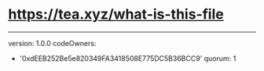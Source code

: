 # https://tea.xyz/what-is-this-file
---
version: 1.0.0
codeOwners:
  - '0xdEEB252Be5e820349FA3418508E775DC5B36BCC9'
quorum: 1
